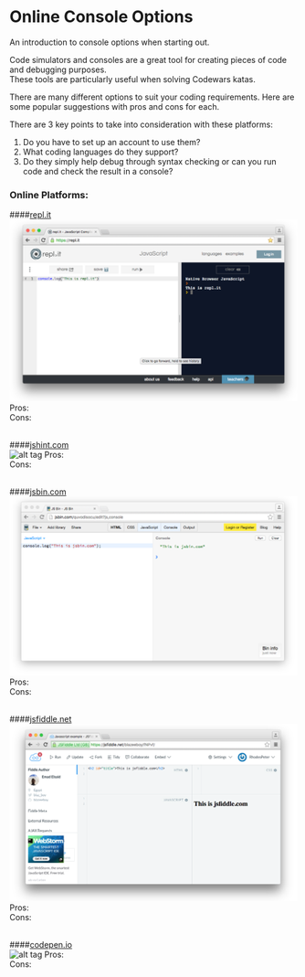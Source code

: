# Online Console Options

An introduction to console options when starting out.

Code simulators and consoles are a great tool for creating pieces of code and debugging purposes. 
<br>These tools are particularly useful when solving Codewars katas.

There are many different options to suit your coding requirements. Here are some popular suggestions with pros and cons for each. 

There are 3 key points to take into consideration with these platforms:

  1. Do you have to set up an account to use them?
  2. What coding languages do they support?
  3. Do they simply help debug through syntax checking or can you run code and check the result in a console?

### Online Platforms:

####[repl.it](https://repl.it/)<br>
![alt tag](https://raw.githubusercontent.com/RhodesPeter/Console-Options/Screenshots/Repl.it.png)
Pros:<br>
Cons:
<br>
<br>

####[jshint.com](http://jshint.com)<br>
![alt tag](https://github.com/RhodesPeter/Online-Console-Options/blob/Screenshots/jshint.com.png)
Pros:<br>
Cons:
<br>
<br>

####[jsbin.com](https://jsbin.com)<br>
![alt tag](https://github.com/RhodesPeter/Console-Options/blob/Screenshots/jsbin.com.png)
Pros:<br>
Cons:
<br>
<br>

####[jsfiddle.net](https://jsfiddle.net/)<br>
![alt tag](https://github.com/RhodesPeter/Console-Options/blob/Screenshots/jsfiddle.png)
Pros:<br>
Cons:
<br>
<br>

####[codepen.io](http://codepen.io/nullobject/pen/rAbio)<br>
![alt tag](https://github.com/RhodesPeter/Online-Console-Options/blob/Screenshots/codepen.io.png)
Pros:<br>
Cons:
<br>
<br>
